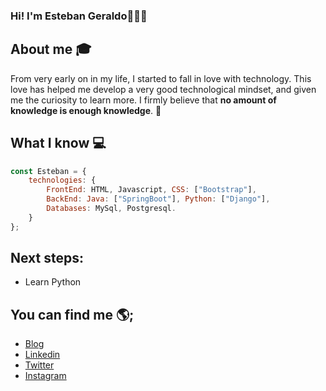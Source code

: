 ### Hi! I'm Esteban Geraldo👋🙋‍♂️

## About me :mortar_board:
From very early on in my life, I started to fall in love with technology. This love has helped me develop a very good technological mindset, and given me the curiosity to learn more. I firmly believe that **no amount of knowledge is enough knowledge**. 🧠

## What I know 💻
```js
const Esteban = {
    technologies: {
        FrontEnd: HTML, Javascript, CSS: ["Bootstrap"],
        BackEnd: Java: ["SpringBoot"], Python: ["Django"],
        Databases: MySql, Postgresql.
    }
};
```
## Next steps:
- Learn Python


## You can find me 🌎;
 - [Blog](https://geralst-portafolio.netlify.app)
 - [Linkedin](https://www.linkedin.com/in/esteban-geraldo/)
 - [Twitter](https://twitter.com/geralst13)
 - [Instagram](https://www.instagram.com/geralstz/)



<!--
**esugeraldo/esugeraldo** is a ✨ _special_ ✨ repository because its `README.md` (this file) appears on your GitHub profile.

Here are some ideas to get you started:

- 🔭 I’m currently working on ...
- 🌱 I’m currently learning ...
- 👯 I’m looking to collaborate on ...
- 🤔 I’m looking for help with ...
- 💬 Ask me about ...
- 📫 How to reach me: ...
- 😄 Pronouns: ...
- ⚡ Fun fact: ...
-->
